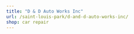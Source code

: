 ```yaml
---
title: "D & D Auto Works Inc"
url: /saint-louis-park/d-and-d-auto-works-inc/
shop: car repair
---
```


